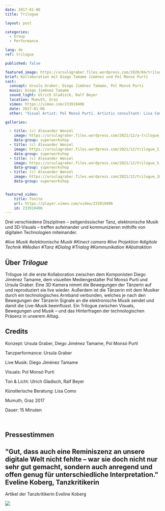 ```yaml
---
date: 2017-01-06
title: Trilogue

layout: post

categories:
  - Group
  - Performance

lang: de
ref: trilogue

published: false

featured_image: https://ursulagraber.files.wordpress.com/2020/04/trilogue_8.jpg?w=500&fit=crop
brief: Kollaboration mit Diego Tamame Jiménez und Pol Monsó Purtí
cast:
  concept: Ursula Graber, Diego Jiménez Tamame, Pol Monsó Purtí
  music: Diego Jiménez Tamame
  sound_light: Ulrich Gladisch, Ralf Beyer
  location: Mumuth, Graz
  vimeo: https://vimeo.com/233919406
  date: 2017-01-06
  other: "Visual Artist: Pol Monsó Purtí. Artistic consultant: Lisa Como"

galleries:

  - title: (c) Alexander Wenzel
    image: https://ursulagraber.files.wordpress.com/2021/12/a-trilogue_12_small.jpg?w=1024&fit=crop
    data-group: superworkshop
  - title: (c) Alexander Wenzel
    image: https://ursulagraber.files.wordpress.com/2021/12/trilogue_2_small.jpg?w=2500&fit=crop
    data-group: superworkshop
  - title: (c) Alexander Wenzel
    image: https://ursulagraber.files.wordpress.com/2021/12/trilogue_5_small.jpg?w=1024&fit=crop
    data-group: superworkshop
  - title: (c) Alexander Wenzel
    image: https://ursulagraber.files.wordpress.com/2021/12/trilogue_10_small.jpg?w=1024&fit=crop
    data-group: superworkshop


featured_video:
    title: Tonite
    url: https://player.vimeo.com/video/233919406
    id: 233919406
---
```


Drei verschiedene Disziplinen – zeitgenössischer Tanz, elektronische Musik und 3D-Visuals – treffen aufeinander und kommunizieren mithilfe von digitalen Technologien miteinander.

*#live Musik #elektronische Musik #Kinect camera #live Projektion #digitale Technik #Medien #Tanz #Dialog #Trialog #Kommunikation #Abstraktion*

<!--plop-->
## Über *Trilogue*

Trilogue ist die erste Kollaboration zwischen dem Komponisten Diego Jiménez Tamame, dem visuellen Mediengestalter Pol Monsó Purtí und Ursula Graber. Eine 3D Kamera nimmt die Bewegungen der Tänzerin auf und reproduziert sie live wieder. Außerdem ist die Tänzerin mit dem Musiker durch ein technologisches Armband verbunden, welches je nach den Bewegungen der Tänzerin Signale an die elektronische Musik sendet und damit die Live-Musik beeinflusst. Ein Trilogue zwischen Visuals, Bewegungen und Musik – und das Hinterfragen der technologischen Präsenz in unserem Alltag.

<!--plop-->

## Credits


Konzept: Ursula Graber, Diego Jiménez Tamame, Pol Monsó Purtí

Tanzperformance: Ursula Graber

Live Musik: Diego Jiménez Tamame

Visuals: Pol Monsó Purtí

Ton & Licht: Ulrich Gladisch, Ralf Beyer

Künstlerische Beratung: Lisa Como

Mumuth, Graz 2017

Dauer: 15 Minuten

<br>

## Pressestimmen

## "Gut, dass auch eine Reminiszenz an unsere digitale Welt nicht fehlte – war sie doch nicht nur sehr gut gemacht, sondern auch anregend und offen genug für unterschiedliche Interpretation." Eveline Koberg, Tanzkritikerin

Artikel der Tanzkritikerin Eveline Koberg


<div class="long-center-image">
  <a href="https://www.tanz.at/index.php/kritiken/kritiken-2017/1810-mumuth-graz-invisible-drives-4" title="" data-caption="" data-id="" data-group="">
    <img src="https://ursulagraber.files.wordpress.com/2021/12/trilogue-artikel-tanz.at_.-mit-hinweis2.png"/>
  </a>
 </div>

<!--[![Trilogue](https://i.vimeocdn.com/video/740540727_640.jpg)](https://player.vimeo.com/video/233919406)-->
